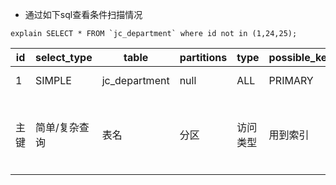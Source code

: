 * 通过如下sql查看条件扫描情况

```
explain SELECT * FROM `jc_department` where id not in (1,24,25);
```

| id | select_type | table | partitions | type | possible_keys | key | ken_len | ref | rows | filtered | Extra |
|--|--|--|--|--|--|--|--|--|--|--|--|
| 1 |	SIMPLE | jc_department | null | ALL | PRIMARY | null | null | null | 12 | 100.00 |Using where|
| 主键 | 简单/复杂查询 | 表名 | 分区 | 访问类型 |用到索引 | 索引 | 索引 | 字节数 | 匹配条件 | 扫描行数 | 满足查询的记录数量 | 其他 |
